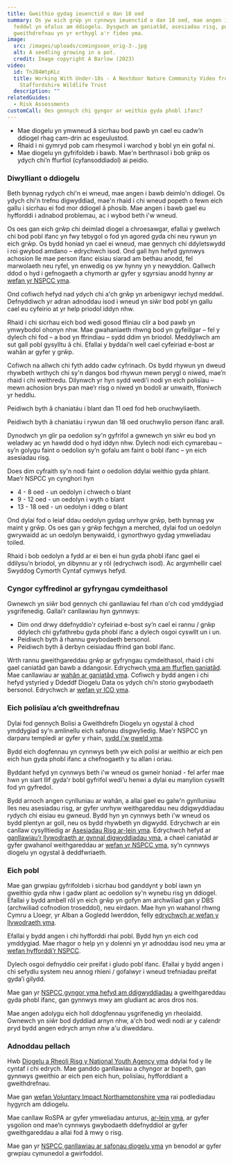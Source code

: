 ```yaml
---
title: Gweithio gydag ieuenctid o dan 18 oed
summary: Os yw eich grŵp yn cynnwys ieuenctid o dan 18 oed, mae angen i chi
  feddwl yn ofalus am ddiogelu. Dysgwch am ganiatâd, asesiadau risg, polisïau a
  gweithdrefnau yn yr erthygl a'r fideo yma.
image:
  src: /images/uploads/comingsoon_orig-3-.jpg
  alt: A seedling growing in a pot.
  credit: Image copyright A Barlow (2023)
video:
  id: TnJB4WtpKLc
  title: Working With Under-18s - A Nextdoor Nature Community Video from
    Staffordshire Wildlife Trust
  description: ""
relatedGuides:
  - Risk Assessments
customCall: Oes gennych chi gyngor ar weithio gyda phobl ifanc?
---
```

* Mae diogelu yn ymwneud â sicrhau bod pawb yn cael eu cadw’n ddiogel rhag cam-drin ac esgeulustod.
* Rhaid i ni gymryd pob cam rhesymol i warchod y bobl yn ein gofal ni.
* Mae diogelu yn gyfrifoldeb i bawb. Mae'n berthnasol i bob grŵp os ydych chi’n ffurfiol (cyfansoddiadol) ai peidio.

### Diwylliant o ddiogelu

Beth bynnag rydych chi'n ei wneud, mae angen i bawb deimlo'n ddiogel. Os ydych chi'n trefnu digwyddiad, mae'n rhaid i chi wneud popeth o fewn eich gallu i sicrhau ei fod mor ddiogel â phosib. Mae angen i bawb gael eu hyfforddi i adnabod problemau, ac i wybod beth i'w wneud.

Os oes gan eich grŵp chi deimlad diogel a chroesawgar, efallai y gwelwch chi bod pobl ifanc yn fwy tebygol o fod yn agored gyda chi neu rywun yn eich grŵp. Os bydd honiad yn cael ei wneud, mae gennych chi ddyletswydd i roi gwybod amdano – edrychwch isod. Ond gall hyn hefyd gynnwys achosion lle mae person ifanc eisiau siarad am bethau anodd, fel marwolaeth neu ryfel, yn enwedig os yw hynny yn y newyddion. Gallwch ddod o hyd i gefnogaeth a chymorth ar gyfer y sgyrsiau anodd hynny ar [wefan yr NSPCC yma](https://learning.nspcc.org.uk/safeguarding-child-protection/how-to-have-difficult-conversations-with-children?).

Ond cofiwch hefyd nad ydych chi a'ch grŵp yn arbenigwyr iechyd meddwl. Defnyddiwch yr adran adnoddau isod i wneud yn siŵr bod pobl yn gallu cael eu cyfeirio at yr help priodol iddyn nhw.

Rhaid i chi sicrhau eich bod wedi gosod ffiniau clir a bod pawb yn ymwybodol ohonyn nhw. Mae gwahaniaeth rhwng bod yn gyfeillgar – fel y dylech chi fod – a bod yn ffrindiau – sydd ddim yn briodol. Meddyliwch am sut gall pobl gysylltu â chi. Efallai y byddai’n well cael cyfeiriad e-bost ar wahân ar gyfer y grŵp.

Cofiwch na allwch chi fyth addo cadw cyfrinach. Os bydd rhywun yn dweud rhywbeth wrthych chi sy'n dangos bod rhywun mewn perygl o niwed, mae’n rhaid i chi weithredu. Dilynwch yr hyn sydd wedi’i nodi yn eich polisïau – mewn achosion brys pan mae’r risg o niwed yn bodoli ar unwaith, ffoniwch yr heddlu.

Peidiwch byth â chaniatáu i blant dan 11 oed fod heb oruchwyliaeth.

Peidiwch byth â chaniatáu i rywun dan 18 oed oruchwylio person ifanc arall.

Dynodwch yn glir pa oedolion sy'n gyfrifol a gwnewch yn siŵr eu bod yn weladwy ac yn hawdd dod o hyd iddyn nhw. Dylech nodi eich cymarebau – sy’n golygu faint o oedolion sy’n gofalu am faint o bobl ifanc – yn eich asesiadau risg.

Does dim cyfraith sy'n nodi faint o oedolion ddylai weithio gyda phlant. Mae’r NSPCC yn cynghori hyn

* 4 - 8 oed - un oedolyn i chwech o blant
* 9 - 12 oed - un oedolyn i wyth o blant
* 13 - 18 oed - un oedolyn i ddeg o blant

Ond dylai fod o leiaf ddau oedolyn gydag unrhyw grŵp, beth bynnag yw maint y grŵp. Os oes gan y grŵp fechgyn a merched, dylai fod un oedolyn gwrywaidd ac un oedolyn benywaidd, i gynorthwyo gydag ymweliadau toiled.

Rhaid i bob oedolyn a fydd ar ei ben ei hun gyda phobl ifanc gael ei ddilysu’n briodol, yn dibynnu ar y rôl (edrychwch isod). Ac argymhellir cael Swyddog Cymorth Cyntaf cymwys hefyd.

### Cyngor cyffredinol ar gyfryngau cymdeithasol

Gwnewch yn siŵr bod gennych chi ganllawiau fel rhan o'ch cod ymddygiad ysgrifenedig. Gallai’r canllawiau hyn gynnwys:

* Dim ond drwy ddefnyddio'r cyfeiriad e-bost sy’n cael ei rannu / grŵp ddylech chi gyfathrebu gyda phobl ifanc a dylech osgoi cyswllt un i un.
* Peidiwch byth â rhannu gwybodaeth bersonol.
* Peidiwch byth â derbyn ceisiadau ffrind gan bobl ifanc.

Wrth rannu gweithgareddau grŵp ar gyfryngau cymdeithasol, rhaid i chi gael caniatâd gan bawb a ddangosir. Edrychwch[ yma am ffurflen ganiatâd](https://www.nya.org.uk/safeguarding-asset/consent-form-template/). Mae canllawiau ar [wahân ar ganiatâd yma](https://www.nya.org.uk/safeguarding-asset/informed-consent/). Cofiwch y bydd angen i chi hefyd ystyried y Ddeddf Diogelu Data os ydych chi’n storio gwybodaeth bersonol. Edrychwch ar [wefan yr ICO yma](https://ico.org.uk/for-the-public/).

### Eich polisïau a’ch gweithdrefnau

Dylai fod gennych Bolisi a Gweithdrefn Diogelu yn ogystal â chod ymddygiad sy'n amlinellu eich safonau disgwyliedig. Mae'r NSPCC yn darparu templedi ar gyfer y rhain, [sydd i'w gweld yma](https://learning.nspcc.org.uk/research-resources/templates/example-safeguarding-policy-statement).

Bydd eich dogfennau yn cynnwys beth yw eich polisi ar weithio ar eich pen eich hun gyda phobl ifanc a chefnogaeth y tu allan i oriau.

Byddant hefyd yn cynnwys beth i'w wneud os gwneir honiad - fel arfer mae hwn yn siart llif gyda'r bobl gyfrifol wedi’u henwi a dylai eu manylion cyswllt fod yn gyfredol.

Bydd arnoch angen cynlluniau ar wahân, a allai gael eu galw’n gynlluniau lles neu asesiadau risg, ar gyfer unrhyw weithgareddau neu ddigwyddiadau rydych chi eisiau eu gwneud. Bydd hyn yn cynnwys beth i'w wneud os bydd plentyn ar goll, neu os bydd rhywbeth yn digwydd. Edrychwch ar ein canllaw cysylltiedig ar [Asesiadau Risg ar-lein yma](https://nextdoornaturehub.org.uk/guides/risk-assessments). Edrychwch hefyd ar [ganllawiau’r llywodraeth ar gynnal digwyddiadau yma](https://www.gov.uk/government/publications/can-do-guide-for-organisers-of-voluntary-events/the-can-do-guide-to-organising-and-running-voluntary-and-community-events), a chael caniatâd ar gyfer gwahanol weithgareddau ar [wefan yr NSPCC yma](https://learning.nspcc.org.uk/research-resources/templates/example-consent-form), sy’n cynnwys diogelu yn ogystal â deddfwriaeth.

### Eich pobl

Mae gan grwpiau gyfrifoldeb i sicrhau bod ganddynt y bobl iawn yn gweithio gyda nhw i gadw plant ac oedolion sy'n wynebu risg yn ddiogel. Efallai y bydd ambell rôl yn eich grŵp yn gofyn am archwiliad gan y DBS (archwiliad cofnodion troseddol), neu eirdaon. Mae hyn yn wahanol rhwng Cymru a Lloegr, yr Alban a Gogledd Iwerddon, felly [edrychwch ar wefan y llywodraeth yma](https://www.gov.uk/request-copy-criminal-record).

Efallai y bydd angen i chi hyfforddi rhai pobl. Bydd hyn yn eich cod ymddygiad. Mae rhagor o help yn y dolenni yn yr adnoddau isod neu yma ar [wefan hyfforddi’r NSPCC](https://learning.nspcc.org.uk/training/introductory-basic-courses).

Dylech osgoi defnyddio ceir preifat i gludo pobl ifanc. Efallai y bydd angen i chi sefydlu system neu annog rhieni / gofalwyr i wneud trefniadau preifat gyda’i gilydd.

Mae gan yr [NSPCC gyngor yma hefyd am ddigwyddiadau](https://learning.nspcc.org.uk/safeguarding-child-protection/safer-activities-events) a gweithgareddau gyda phobl ifanc, gan gynnwys mwy am gludiant ac aros dros nos.

Mae angen adolygu eich holl ddogfennau ysgrifenedig yn rheolaidd. Gwnewch yn siŵr bod dyddiad arnyn nhw, a'ch bod wedi nodi ar y calendr pryd bydd angen edrych arnyn nhw a'u diweddaru.

### Adnoddau pellach

Hwb [Diogelu a Rheoli Risg y National Youth Agency yma](https://www.nya.org.uk/skills/safeguarding-and-risk-management-hub/) ddylai fod y lle cyntaf i chi edrych. Mae ganddo ganllawiau a chyngor ar bopeth, gan gynnwys gweithio ar eich pen eich hun, polisïau, hyfforddiant a gweithdrefnau.

Mae gan [wefan Voluntary Impact Northamptonshire yma](https://voluntaryimpact.org.uk/community/training-resources/) rai podlediadau hygyrch am ddiogelu.

Mae canllaw RoSPA ar gyfer ymweliadau anturus, [ar-lein yma](https://www.rospa.com/rospaweb/docs/advice-services/school-college-safety/school-visits-guide.pdf), ar gyfer ysgolion ond mae’n cynnwys gwybodaeth ddefnyddiol ar gyfer gweithgareddau a allai fod â mwy o risg.

Mae gan yr [NSPCC ganllawiau ar safonau diogelu yma](<[NSPCC has guidance on safeguarding standards here](https://learning.nspcc.org.uk/research-resources/2019/safeguarding-child-protection-standards)>) yn benodol ar gyfer grwpiau cymunedol a gwirfoddol.